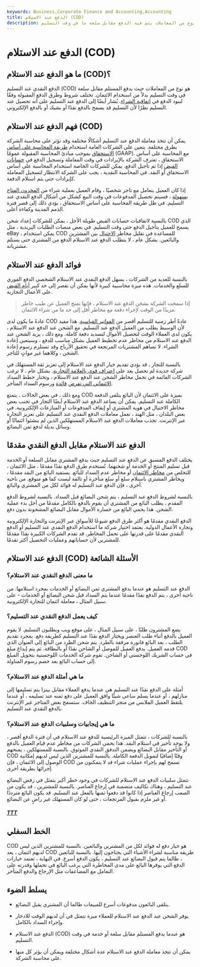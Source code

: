 ```yaml
---
keywords: Business,Corporate Finance and Accounting,Accounting
title: الدفع عند الاستلام (COD)
description: الدفع نقدًا عند التسليم هو نوع من المعاملات يتم فيه الدفع مقابل سلعة ما في وقت التسليم.
---
```


# الدفع عند الاستلام (COD)
## ما هو الدفع عند الاستلام (COD)؟

الدفع النقدي عند التسليم (COD) هو نوع من المعاملات حيث يدفع المستلم مقابل سلعة في وقت التسليم بدلاً من استخدام الائتمان. تختلف شروط وطرق الدفع المقبولة وفقًا لبنود الدفع في [اتفاقية الشراء](/salesandpurchase). يُشار أيضًا إلى الدفع عند التسليم على أنه تحصيل عند التسليم نظرًا لأن التسليم قد يسمح بالدفع نقدًا أو بشيك أو بالدفع الإلكتروني.

## فهم الدفع عند الاستلام (COD)

يمكن أن تتخذ معاملة الدفع عند التسليم أشكالًا مختلفة وقد تؤثر على محاسبة الشركة بطرق مختلفة. يتعين على الشركات العامة استخدام [طريقة المحاسبة على أساس الاستحقاق](/accrualaccounting) بموجب مبادئ المحاسبة المقبولة عمومًا (GAAP). مع المحاسبة على أساس الاستحقاق ، تعترف الشركة بالإيرادات في وقت المعاملة وتسجيل الدفع في [حسابات القبض](/accountsreceivable) إذا تم تأجيل الدفع. يمكن للشركات الخاصة استخدام المحاسبة على أساس الاستحقاق أو النقد. في المحاسبة النقدية ، يجب على الشركة الانتظار لتسجيل المعاملة كإيرادات حتى يتم استلام الدفعة.

إذا كان العميل يتعامل مع تاجر شخصيًا ، وقام العميل بعملية شراء من [المخزون المتاح بسهولة](/inventory) ، فسيتم تحصيل المدفوعات في وقت البيع كشكل من أشكال الدفع النقدي عند التسليم. في ظل طريقة المحاسبة على أساس الاستحقاق ، يؤدي ذلك إلى قصر فترة الذمم المدينة وكفاءة أعلى.

بالنسبة لاتفاقيات حسابات القبض طويلة الأجل ، يمكن للشركات إعداد شحن COD الذي يسمح للعميل بتأجيل الدفع حتى وقت التسليم. في بعض منصات الطلبات البريدية ، مثل eBay ، يمكن استخدام COD للمساعدة في تقليل مخاطر [الاحتيال](/fraud) بين المشترين والبائعين. بشكل عام ، لا يتطلب الدفع عند الاستلام الدفع من المشتري حتى يستلم مشترياته.

## فوائد الدفع عند الاستلام

بالنسبة للعديد من الشركات ، يسهل الدفع النقدي عند الاستلام الشخصي الدفع الفوري للسلع والخدمات. هذه ميزة محاسبية كبيرة لأنها يمكن أن تقصر إلى حد كبير [أيام القبض](/receivableturnoverratio) على الأعمال التجارية.

> إذا سمحت الشركة بشحن الدفع عند الاستلام ، فإنها تمنح العميل عن طيب خاطر مزيدًا من الوقت لإجراء دفعة مع مخاطر أقل إلى حد ما من شراء الائتمان.

>

عادةً ما يكون لدى COD عادةً أطر زمنية للتسليم أقصر من [الفواتير القياسية](/invoice). هذا مفيد لأن الوسيط يطلب من العميل الدفع عند التسليم. مع الشحن عند الدفع عند الاستلام ، يكون لدى العملاء الوقت لتحصيل الأموال لتسديد دفعة كاملة. ومع ذلك ، يزيد الشحن عند الدفع عند الاستلام من مخاطر عدم تخطيط العميل بشكل مناسب للدفع ، وسيتعين إعادة الشراء. لا تساهم المشتريات المرتجعة في تحقيق الأرباح وقد تستلزم رسوم إعادة الشحن ، وكلاهما غير مواتٍ للتاجر.

بالنسبة للتجار ، قد يؤدي تقديم خيار الدفع عند الاستلام إلى تعزيز ثقة المستهلك في شركة جديدة لم تحصل بعد على [اعتراف قوي بالعلامة التجارية](/brand-recognition). بشكل عام ، لا ترغب الشركات القائمة في تحمل مخاطر الشحن عند الدفع عند الاستلام ، وتختار خطط السداد [الائتماني التي تفرض](/credit) [فائدة](/interest) ورسوم السداد المتأخر.

ومع ذلك ، في بعض الحالات ، يتمتع COD بميزة على الائتمان لأن البائع يتلقى الدفعة الكاملة عند التسليم. يمكن أن يساعد الدفع عند الاستلام أيضًا التجار في تجنب بعض مخاطر الاحتيال في هوية المشتري أو إيقاف المدفوعات أو المنازعات الإلكترونية. في بعض البلدان ، مثل الهند ، تعمل معاملات الدفع النقدي عند التسليم على تعزيز التجارة عبر الإنترنت. تجذب معاملات الدفع عند الاستلام المستهلكين الذين لم ينشئوا ائتمانًا أو وسائل بديلة لدفع ثمن البضائع.

## الدفع عند الاستلام مقابل الدفع النقدي مقدمًا

يختلف الدفع المسبق عن الدفع عند التسليم حيث يدفع المشتري مقابل السلعة أو الخدمة قبل تسليم المنتج أو الخدمة أو شحنهما. تُستخدم طرق الدفع نقدًا مقدمًا ، مثل الائتمان ، للتخلص من [مخاطر الائتمان](/creditrisk) أو مخاطر عدم السداد للبائع. يستفيد البائع من النقد مقدمًا ، ويخاطر المشتري باستلام سلع أو سلع متأخرة أو تالفة ليست كما هو متوقع. من ناحية أخرى ، فإن الدفع عند التسليم له فوائد لكل من المشتري والبائع.

بالنسبة لشروط الدفع عند التسليم ، يتم شحن البضائع قبل السداد. بالنسبة لشروط الدفع المقدم ، يطلب البائع من المشتري أن يقوم بالدفع بالكامل مقدمًا من أجل بدء عملية الشحن. هذا يحمي البائع من خسارة الأموال مقابل البضائع المشحونة بدون دفع.

الدفع النقدي مقدمًا هو أكثر طرق الدفع شيوعًا للأسواق عبر الإنترنت والتجارة الإلكترونية وتجارة الأعمال الدولية. يعتمد اختيار شركة ما استخدام الدفع النقدي عند التسليم أو الدفع النقدي مقدمًا على قدرتها على تحمل المخاطر. قد تقدم الشركات الكبيرة نقدًا مقدمًا للمشترين لأن حساباتهم وعمليات التحصيل أكثر تقدمًا.

## الدفع عند الاستلام (COD) الأسئلة الشائعة

### ما معنى الدفع النقدي عند الاستلام؟

الدفع عند التسليم هو عندما يدفع المشتري ثمن البضائع أو الخدمات بمجرد استلامها. من ناحية أخرى ، يتم الدفع نقدًا مقدمًا عندما يتم السداد قبل شحن البضائع أو الخدمات - على سبيل المثال ، معاملة ائتمان للتجارة الإلكترونية.

### كيف يعمل الدفع النقدي عند التسليم؟

يضع المشترون طلبًا ، على سبيل المثال ، على موقع ويب ويطلبون التسليم. لا يقوم العميل بالدفع أثناء طلب العنصر ويختار الدفع نقدًا عند التسليم كطريقة دفع. بمجرد تقديم الطلب ، يعد البائع فاتورة مرفقة بالطرد. يتم شحن الطرد من البائع إلى العنوان الذي قدمه العميل. يدفع العميل للموصل أو الشاحن نقدًا أو بالبطاقة. ثم يتم إيداع مبلغ COD في حساب الشريك اللوجستي أو الشاحن. تقوم شركة الخدمات اللوجستية بتحويل المبلغ إلى حساب البائع بعد خصم رسوم المناولة.

### ما هي أمثلة الدفع عند الاستلام؟

أمثلة على الدفع نقدًا عند التسليم هي عندما يدفع العملاء مقابل بيتزا يتم تسليمها إلى منازلهم ، أو عندما يسلم ساعي شيئًا وافق العميل على دفع ثمنه عند تسليمه ، أو عندما يلتقط العميل الملابس من متجر التنظيف الجاف. ستسمح بعض المتاجر عبر الإنترنت بالدفع النقدي عند التسليم.

### ما هي إيجابيات وسلبيات الدفع عند الاستلام؟

بالنسبة للشركات ، تتمثل الميزة الرئيسية للدفع عند الاستلام في أن فترة الدفع أقصر ، ولا يوجد تأخير في استلام النقد. هذا يحمي الشركات من مخاطر عدم قيام العميل بالدفع أو التأخير مقابل البضائع ويضمن التدفق النقدي الموثوق. بالنسبة للمستهلكين ، يمنحهم COD وقتًا إضافيًا لتمويل الدفعة الكاملة. بالنسبة للمشترين الذين ليس لديهم إمكانية الوصول إلى الائتمان ، فإن COD تسمح لهم بإجراء عمليات شراء قد لا يتمكنون من إجرائها بطريقة أخرى.

تتمثل سلبيات الدفع عند الاستلام للشركات في وجود خطر أكبر يتمثل في رفض البضائع عند التسليم ، وهناك تكاليف متضمنة في إرجاع العناصر. بالنسبة للمشترين ، قد يكون من الصعب إرجاع العناصر إذا كانوا قد دفعوا ثمنها بالفعل عند التسليم. قد يكون البائع مترددًا أو غير ملزم بقبول المرتجعات ، حتى لو كان المستهلك غير راضٍ عن البضائع.

<h5> <a href=""> TTT </a> </h5>

## الخط السفلي

COD هو خيار دفع له فوائد لكل من المشترين والبائعين. بالنسبة للمشترين الذين ليس لديهم ائتمان ، يعد COD طريقة مناسبة لشراء الأشياء التي يحتاجون إليها. بالنسبة للبائعين ، طالما يتم قبول البضائع عند التسليم ، يكون الدفع أسرع. في النهاية ، تعتمد خيارات الدفع التي يوفرها البائع على مدى المخاطرة التي يرغب البائع في تحملها وقدرته على التعامل مع المضاعفات مثل الإرجاع والدفع المتأخر.

## يسلط الضوء

- يتلقى البائعون مدفوعات أسرع للمبيعات طالما أن المشتري يقبل البضائع.

- يوفر الشحن عند الدفع عند الاستلام للعملاء ميزة تتمثل في أن لديهم الوقت للادخار وإجراء السداد بالكامل.

- الدفع عند الاستلام (COD) هو عندما يدفع المستلم مقابل سلعة أو خدمة في وقت التسليم.

- يمكن أن تتخذ معاملة الدفع عند الاستلام عدة أشكال مختلفة ويمكن أن يؤثر كل منها على محاسبة الشركة.

